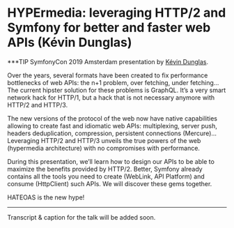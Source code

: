 # HYPErmedia: leveraging HTTP/2 and Symfony for better and faster web APIs (Kévin Dunglas)

***TIP
SymfonyCon 2019 Amsterdam presentation by [Kévin Dunglas](https://connect.symfony.com/api/alternates/38ddfa21-7c76-42d5-a191-e984d53e7367).

Over the years, several formats have been created to fix performance bottlenecks of web APIs: the n+1 problem, over fetching, under fetching… The current hipster solution for these problems is GraphQL. It’s a very smart network hack for HTTP/1, but a hack that is not necessary anymore with HTTP/2 and HTTP/3.

The new versions of the protocol of the web now have native capabilities allowing to create fast and idiomatic web APIs: multiplexing, server push, headers deduplication, compression, persistent connections (Mercure)… Leveraging HTTP/2 and HTTP/3 unveils the true powers of the web (hypermedia architecture) with no compromises with performance.

During this presentation, we’ll learn how to design our APIs to be able to maximize the benefits provided by HTTP/2.
Better, Symfony already contains all the tools you need to create (WebLink, API Platform) and consume (HttpClient) such APIs.
We will discover these gems together.

HATEOAS is the new hype!
***

Transcript & caption for the talk will be added soon.